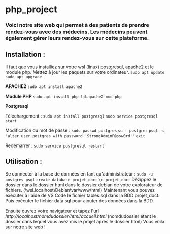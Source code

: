 # php_project
### Voici notre site web qui permet à des patients de prendre rendez-vous avec des médecins. Les médecins peuvent également gérer leurs rendez-vous sur cette plateforme.
## Installation :
Il faut que vous installiez sur votre wsl (linux) postgresql, apache2 et le module php.
Mettez à jour les paquets sur votre ordinateur.
`sudo apt update`
`sudo apt upgrade`

**APACHE2**
`sudo apt install apache2`

**Module PHP**
`sudo apt install php libapache2-mod-php`

**Postgresql**

Téléchargement :
`sudo apt install postgresql`
`sudo service postgresql start`

Modification du mot de passe :
`sudo passwd postgres`
`su - postgres`
`psql -c "alter user postgres with password 'StrongAdminP@ssw0rd'"`
`exit`

Redémarrer :
`sudo service postgresql restart`

## Utilisation :

Se connecter à la base de données en tant qu'administrateur :
`sudo -u postgres psql`
`create database projet_doct`
`\c projet_doct`
Dézippez le dossier dans le dossier html dans le dossier debian de votre explorateur de fichiers. (\\wsl.localhost\Debian\var\www\html\)
Maintenant vous pouvez exécuter à l'aide de VS Code le fichier tables.sql dans la BDD projet_doct.
Puis exécuter le fichier data.sql pour ajouter des données dans la BDD.

Ensuite ouvrez votre navigateur et tapez l'url *http://localhost/nomdudossier/html/accueil.html* (nomdudossier étant le dossier dans lequel vous avez mis le projet après le dossier html)
Vous voilà sur notre site web !






